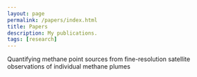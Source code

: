 ```yaml
---
layout: page
permalink: /papers/index.html
title: Papers
description: My publications.
tags: [research]
---
```


Quantifying methane point sources from fine-resolution satellite observations of individual methane plumes